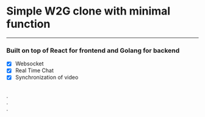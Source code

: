 # Simple W2G clone with minimal function
---
### Built on top of React for frontend and Golang for backend
- [x] Websocket
- [x] Real Time Chat
- [x] Synchronization of video
</br>
.
</br>
.
</br>
.

